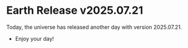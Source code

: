 # Earth Release v2025.07.21
Today, the universe has released another day with version 2025.07.21.
- Enjoy your day!

